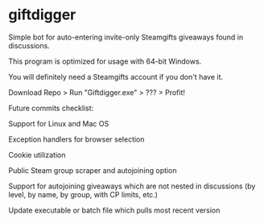 # giftdigger
Simple bot for auto-entering invite-only Steamgifts giveaways found in discussions.

This program is optimized for usage with 64-bit Windows. 

You will definitely need a Steamgifts account if you don't have it.

Download Repo > Run "Giftdigger.exe" > ??? > Profit!

Future commits checklist:

Support for Linux and Mac OS

Exception handlers for browser selection

Cookie utilization

Public Steam group scraper and autojoining option

Support for autojoining giveaways which are not nested in discussions (by level, by name, by group, with CP limits, etc.)

Update executable or batch file which pulls most recent version

